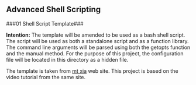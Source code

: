 ## Advanced Shell Scripting

###01 Shell Script Template###

__Intention:__
The template will be amended to be used as a bash shell script.
The script will be used as both a standalone script and as a function library.
The command line arguments will be parsed using both the getopts function
and the manual method.
For the purpose of this project, the configuration file will be located in this
directory as a hidden file.

The template is taken from [mt xia](http://www.mtxia.com/js/index.shtml) web site.
This project is based on the video tutorial from the same site.


